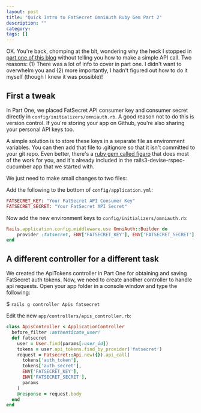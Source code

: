 ```yaml
---
layout: post
title: "Quick Intro to FatSecret OmniAuth Ruby Gem Part 2"
description: ""
category: 
tags: []
---
```


OK. You're back, chomping at the bit, wondering why the heck I stopped in 
[part one of this blog] without telling you how to make a simple API call.  Two
reasons: (1) There was a lot of info to cover in part one. I didn't want to
overwhelm you and (2) more importantly, I hadn't figured out how to do it
myself (though I knew it was possible)!

[part one of this blog]: /quick-intro-to-fatsecret-omniauth-ruby-gem/ "part one of this blog"

First a tweak
---

In Part One, we placed FatSecret API consumer key and consumer secret directly
in `config/initializers/omniauth.rb`.  A good reason not to do this is version
control. If you're storing your app on Github, you're also sharing your
personal API keys too. 

A simple solution is to store these keys in a separate file as environment
variables. You can then add that file to .gitignore so that it isn't committed
to your git repo. Even better, there's a [ruby gem called figaro] that does
most of the work for you, and it's already included in the
rails3-devise-rspec-cucumber app that we started with.

[ruby gem called figaro]: https://github.com/laserlemon/figaro "ruby gem called figaro"

We just need to make small changes to two files:

Add the following to the bottom of `config/application.yml`:   

```ruby
FATSECRET_KEY: "Your FatSecret API Consumer Key"
FATSECRET_SECRET: "Your FatSecret API Secret"
```

Now add the new environment keys to `config/initializers/omniauth.rb`:

```ruby
Rails.application.config.middleware.use OmniAuth::Builder do  
    provider :fatsecret, ENV['FATSECRET_KEY'], ENV['FATSECRET_SECRET'] 
end
```

A different controller for a different task
---

We created the ApiTokens controller in Part One for obtaining and saving
FatSecret auth tokens.  Now, we need to create another controller to handle api
requests. Open your app folder in a console window and type the following:  

$ `rails g controller Apis fatsecret`

Edit the new `app/controllers/apis_controller.rb`:

```ruby
class ApisController < ApplicationController
  before_filter :authenticate_user!
  def fatsecret
    user = User.find(params[:user_id])
    tokens = user.api_tokens.find_by_provider('fatsecret')
    request = Fatsecret::Api.new({}).api_call(
      tokens['auth_token'], 
      tokens['auth_secret'], 
      ENV['FATSECRET_KEY'], 
      ENV['FATSECRET_SECRET'], 
      params
    )   
    @response = request.body
  end 
end
```

